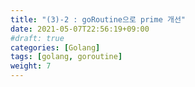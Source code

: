 ```yaml
---
title: "(3)-2 : goRoutine으로 prime 개선"
date: 2021-05-07T22:56:19+09:00
#draft: true
categories: [Golang]
tags: [golang, goroutine]
weight: 7
---
```




<!--path dependency-->